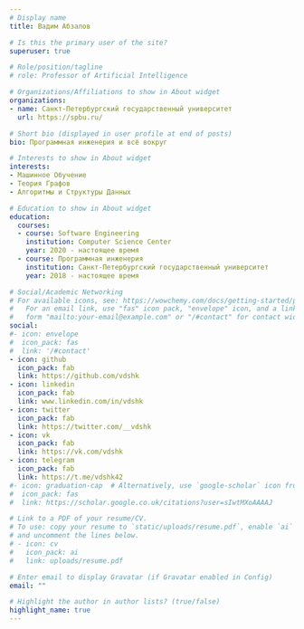 ```yaml
---
# Display name
title: Вадим Абзалов

# Is this the primary user of the site?
superuser: true

# Role/position/tagline
# role: Professor of Artificial Intelligence

# Organizations/Affiliations to show in About widget
organizations:
- name: Санкт-Петербургский государственный университет
  url: https://spbu.ru/

# Short bio (displayed in user profile at end of posts)
bio: Программная инженерия и всё вокруг

# Interests to show in About widget
interests:
- Машинное Обучение
- Теория Графов
- Алгоритмы и Структуры Данных

# Education to show in About widget
education:
  courses:
  - course: Software Engineering
    institution: Computer Science Center
    year: 2020 - настоящее время
  - course: Программная инженерия
    institution: Санкт-Петербургский государственный университет
    year: 2018 - настоящее время

# Social/Academic Networking
# For available icons, see: https://wowchemy.com/docs/getting-started/page-builder/#icons
#   For an email link, use "fas" icon pack, "envelope" icon, and a link in the
#   form "mailto:your-email@example.com" or "/#contact" for contact widget.
social:
#- icon: envelope
#  icon_pack: fas
#  link: '/#contact'
- icon: github
  icon_pack: fab
  link: https://github.com/vdshk
- icon: linkedin
  icon_pack: fab
  link: www.linkedin.com/in/vdshk
- icon: twitter
  icon_pack: fab
  link: https://twitter.com/__vdshk
- icon: vk
  icon_pack: fab
  link: https://vk.com/vdshk
- icon: telegram
  icon_pack: fab
  link: https://t.me/vdshk42
#- icon: graduation-cap  # Alternatively, use `google-scholar` icon from `ai` icon pack
#  icon_pack: fas
#  link: https://scholar.google.co.uk/citations?user=sIwtMXoAAAAJ

# Link to a PDF of your resume/CV.
# To use: copy your resume to `static/uploads/resume.pdf`, enable `ai` icons in `params.toml`, 
# and uncomment the lines below.
# - icon: cv
#   icon_pack: ai
#   link: uploads/resume.pdf

# Enter email to display Gravatar (if Gravatar enabled in Config)
email: ""

# Highlight the author in author lists? (true/false)
highlight_name: true
---
```


[comment]: <> ({{< icon name="download" pack="fas" >}} Download my {{< staticref "uploads/demo_resume.pdf" "newtab" >}}resumé{{< /staticref >}}.)
